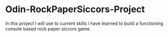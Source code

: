 # Odin-RockPaperSiccors-Project


In this project I will use to current skills i have learned to build a functioning console based rock paper siccors game. 